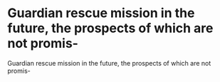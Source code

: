 # Guardian rescue mission in the future, the prospects of which are not promis-

Guardian rescue mission in the future, the prospects of which are not promis-